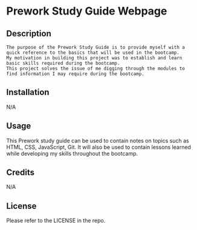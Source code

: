   # Prework Study Guide Webpage

## Description

    The purpose of the Prework Study Guide is to provide myself with a quick reference to the basics that will be used in the bootcamp.
    My motivation in building this project was to establish and learn basic skills required during the bootcamp.
    This project solves the issue of me digging through the modules to find information I may require during the bootcamp.
   



## Installation

N/A

## Usage
This Prework study guide can be used to contain notes on topics such as HTML, CSS, JavaScript, Git.
It will also be used to contain lessons learned while developing my skills throughout the bootcamp.

## Credits

N/A

## License


Please refer to the LICENSE in the repo.


